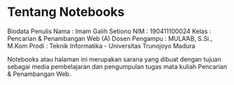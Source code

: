 # Tentang Notebooks

Biodata Penulis
Nama : Imam Galih Setiono
NIM : 190411100024
Kelas : Pencarian & Penambangan Web (A)
Dosen Pengampu : MULA’AB, S.Si., M.Kom
Prodi : Teknik Informatika - Universitas Trunojoyo Madura

Notebooks atau halaman ini merupakan sarana yang dibuat dengan tujuan sebagai media pembelajaran dan pengumpulan tugas mata kuliah Pencarian & Penambangan Web.

```{tableofcontents}
```
